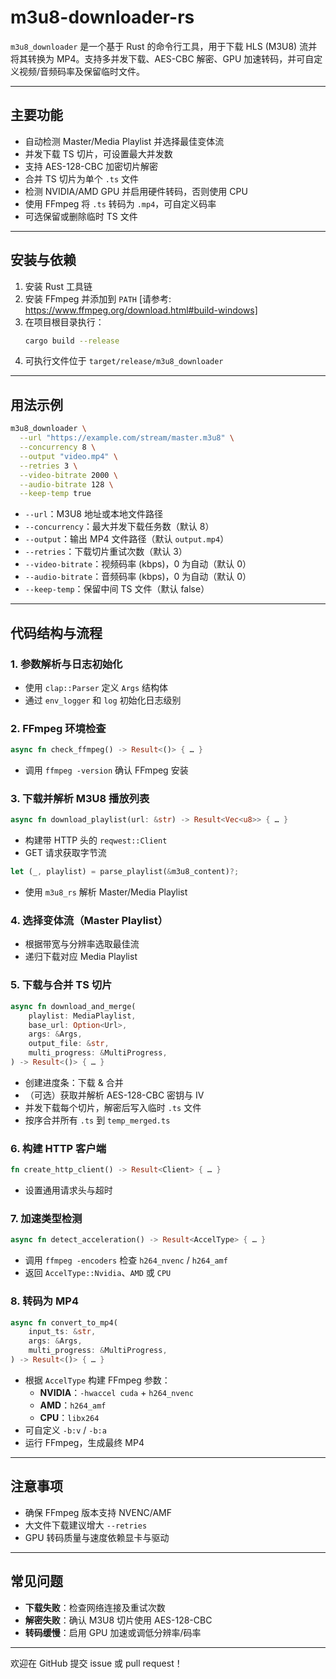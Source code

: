 # m3u8-downloader-rs

`m3u8_downloader` 是一个基于 Rust 的命令行工具，用于下载 HLS (M3U8) 流并将其转换为 MP4。支持多并发下载、AES-CBC 解密、GPU 加速转码，并可自定义视频/音频码率及保留临时文件。

***

## 主要功能

- 自动检测 Master/Media Playlist 并选择最佳变体流  
- 并发下载 TS 切片，可设置最大并发数  
- 支持 AES-128-CBC 加密切片解密  
- 合并 TS 切片为单个 `.ts` 文件  
- 检测 NVIDIA/AMD GPU 并启用硬件转码，否则使用 CPU  
- 使用 FFmpeg 将 `.ts` 转码为 `.mp4`，可自定义码率  
- 可选保留或删除临时 TS 文件  

***

## 安装与依赖

1. 安装 Rust 工具链  
2. 安装 FFmpeg 并添加到 `PATH` [请参考: https://www.ffmpeg.org/download.html#build-windows]
3. 在项目根目录执行：  
   ```bash
   cargo build --release
   ```
4. 可执行文件位于 `target/release/m3u8_downloader`

***

## 用法示例

```bash
m3u8_downloader \
  --url "https://example.com/stream/master.m3u8" \
  --concurrency 8 \
  --output "video.mp4" \
  --retries 3 \
  --video-bitrate 2000 \
  --audio-bitrate 128 \
  --keep-temp true
```

- `--url`：M3U8 地址或本地文件路径  
- `--concurrency`：最大并发下载任务数（默认 8）  
- `--output`：输出 MP4 文件路径（默认 `output.mp4`）  
- `--retries`：下载切片重试次数（默认 3）  
- `--video-bitrate`：视频码率 (kbps)，0 为自动（默认 0）  
- `--audio-bitrate`：音频码率 (kbps)，0 为自动（默认 0）  
- `--keep-temp`：保留中间 TS 文件（默认 false）  

***

## 代码结构与流程

### 1. 参数解析与日志初始化

- 使用 `clap::Parser` 定义 `Args` 结构体  
- 通过 `env_logger` 和 `log` 初始化日志级别  

### 2. FFmpeg 环境检查

```rust
async fn check_ffmpeg() -> Result<()> { … }
```
- 调用 `ffmpeg -version` 确认 FFmpeg 安装

### 3. 下载并解析 M3U8 播放列表

```rust
async fn download_playlist(url: &str) -> Result<Vec<u8>> { … }
```
- 构建带 HTTP 头的 `reqwest::Client`  
- GET 请求获取字节流  

```rust
let (_, playlist) = parse_playlist(&m3u8_content)?;
```
- 使用 `m3u8_rs` 解析 Master/Media Playlist

### 4. 选择变体流（Master Playlist）

- 根据带宽与分辨率选取最佳流  
- 递归下载对应 Media Playlist  

### 5. 下载与合并 TS 切片

```rust
async fn download_and_merge(
    playlist: MediaPlaylist,
    base_url: Option<Url>,
    args: &Args,
    output_file: &str,
    multi_progress: &MultiProgress,
) -> Result<()> { … }
```
- 创建进度条：下载 & 合并  
- （可选）获取并解析 AES-128-CBC 密钥与 IV  
- 并发下载每个切片，解密后写入临时 `.ts` 文件  
- 按序合并所有 `.ts` 到 `temp_merged.ts`  

### 6. 构建 HTTP 客户端

```rust
fn create_http_client() -> Result<Client> { … }
```
- 设置通用请求头与超时  

### 7. 加速类型检测

```rust
async fn detect_acceleration() -> Result<AccelType> { … }
```
- 调用 `ffmpeg -encoders` 检查 `h264_nvenc` / `h264_amf`  
- 返回 `AccelType::Nvidia`、`AMD` 或 `CPU`

### 8. 转码为 MP4

```rust
async fn convert_to_mp4(
    input_ts: &str,
    args: &Args,
    multi_progress: &MultiProgress,
) -> Result<()> { … }
```
- 根据 `AccelType` 构建 FFmpeg 参数：  
  - **NVIDIA**：`-hwaccel cuda` + `h264_nvenc`  
  - **AMD**：`h264_amf`  
  - **CPU**：`libx264`  
- 可自定义 `-b:v` / `-b:a`  
- 运行 FFmpeg，生成最终 MP4  

***

## 注意事项

- 确保 FFmpeg 版本支持 NVENC/AMF  
- 大文件下载建议增大 `--retries`  
- GPU 转码质量与速度依赖显卡与驱动  

***

## 常见问题

- **下载失败**：检查网络连接及重试次数  
- **解密失败**：确认 M3U8 切片使用 AES-128-CBC  
- **转码缓慢**：启用 GPU 加速或调低分辨率/码率  

***

欢迎在 GitHub 提交 issue 或 pull request！
